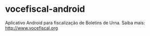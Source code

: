 vocefiscal-android
==================

Aplicativo Android para fiscalização de Boletins de Urna. Saiba mais: http://www.vocefiscal.org
